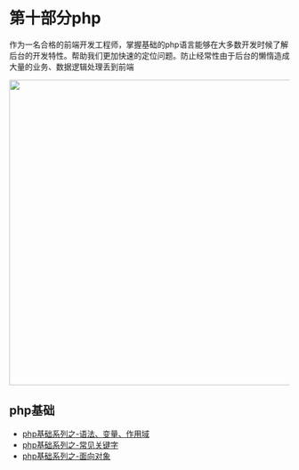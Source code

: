 # 第十部分php

 作为一名合格的前端开发工程师，掌握基础的php语言能够在大多数开发时候了解后台的开发特性。帮助我们更加快速的定位问题。防止经常性由于后台的懒惰造成大量的业务、数据逻辑处理丢到前端<br/>

 <image src="https://github.com/MarsPen/-notes-summary/blob/master/images/php.png" width="550"></image>


## php基础

* [php基础系列之-语法、变量、作用域][1]
* [php基础系列之-常见关键字][2]
* [php基础系列之-面向对象][3]


[1]: https://github.com/4sean/4sean.github.io/tree/master/pages/php/base.md
[2]: https://github.com/4sean/4sean.github.io/tree/master/pages/php/method.md
[3]: https://github.com/4sean/4sean.github.io/tree/master/pages/php/oop.md
